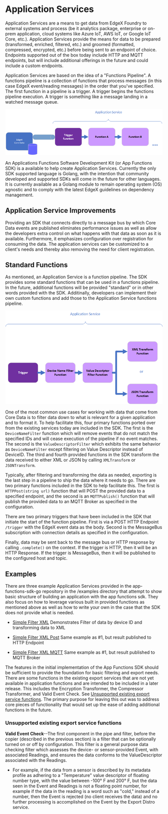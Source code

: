 # Application Services

Application Services are a means to get data from EdgeX Foundry to
external systems and process (be it analytics package, enterprise or
on-prem application, cloud systems like Azure IoT, AWS IoT, or Google
IoT Core, etc.). Application Services provide the means for data to be
prepared (transformed, enriched, filtered, etc.) and groomed (formatted,
compressed, encrypted, etc.) before being sent to an endpoint of choice.
Endpoints supported out of the box today include HTTP and MQTT
endpoints, but will include additional offerings in the future and could
include a custom endpoints.

Application Services are based on the idea of a "Functions Pipeline".
A functions pipeline is a collection of functions that process messages
(in this case EdgeX event/reading messages) in the order that you've
specified. The first function in a pipeline is a trigger. A trigger
begins the functions pipeline execution. A trigger is something like a
message landing in a watched message queue.

![image](TriggersFunctions.png)

An Applications Functions Software Development Kit (or App Functions
SDK) is a available to help create Application Services. Currently the
only SDK supported language is Golang, with the intention that community
developed and supported SDKs will come in the future for other
languages. It is currently available as a Golang module to remain
operating system (OS) agnostic and to comply with the latest EdgeX
guidelines on dependency management.

## Application Service Improvements

Providing an SDK that connects directly to a message bus by which Core
Data events are published eliminates performance issues as well as allow
the developers extra control on what happens with that data as soon as
it is available. Furthermore, it emphasizes configuration over
registration for consuming the data. The application services can be
customized to a client's needs and thereby also removing the need for
client registration.

## Standard Functions

As mentioned, an Application Service is a function pipeline. The SDK
provides some standard functions that can be used in a functions
pipeline. In the future, additional functions will be provided
"standard" or in other words provided with the SDK. Additinally,
developers can implement their own custom functions and add those to the
Application Service functions pipeline.

![image](SDKFunctions.png)

One of the most common use cases for working with data that come from
Core Data is to filter data down to what is relevant for a given
application and to format it. To help facilitate this, four primary
functions ported over from the existing services today are included in
the SDK. The first is the `DeviceNameFilter` function which
will remove events that do not match the specified IDs and will cease
execution of the pipeline if no event matches. The second is the
`ValueDescriptorFilter` which exhibits the same behavior as
`DeviceNameFilter` except filtering on Value Descriptor
instead of DeviceID. The third and fourth provided functions in the SDK
transform the data received to either XML or JSON by calling
`XMLTransform` or `JSONTransform`.

Typically, after filtering and transforming the data as needed,
exporting is the last step in a pipeline to ship the data where it needs
to go. There are two primary functions included in the SDK to help
facilitate this. The first is `HTTPPost(string url)`
function that will POST the provided data to a specified endpoint, and
the second is an `MQTTPublish()` function that will publish
the provided data to an MQTT Broker as specified in the configuration.

There are two primary triggers that have been included in the SDK that
initiate the start of the function pipeline. First is via a POST HTTP
Endpoint `/trigger` with the EdgeX event data as the body.
Second is the MessageBus subscription with connection details as
specified in the configuration.

Finally, data may be sent back to the message bus or HTTP response by
calling `.complete()` on the context. If the trigger is HTTP, then it will
be an HTTP Response. If the trigger is MessageBus, then it will be
published to the configured host and topic.

## Examples

There are three example Application Services provided in the
app-functions-sdk-go repository in the /examples directory that attempt
to show basic structure of building an application with the app
functions sdk. They also focus on how to leverage various built in
provided functions as mentioned above as well as how to write your own
in the case that the SDK does not provide what is needed.



  - [Simple Filter XML](https://github.com/edgexfoundry/app-functions-sdk-go/tree/master/examples/simple-filter-xml)
    Demonstrates Filter of data by device ID and transforming data
    to XML

 -  [Simple Filter XML Post](https://github.com/edgexfoundry/app-functions-sdk-go/tree/master/examples/simple-filter-xml-post)
    Same example as #1, but result published to HTTP Endpoint

-   [Simple Filter XML MQTT](https://github.com/edgexfoundry/app-functions-sdk-go/tree/master/examples/simple-filter-xml-mqtt)
    Same example as #1, but result published to MQTT Broker

The features in the initial implementation of the App Functions SDK
should be sufficient to provide the foundation for basic filtering and
export needs. There are some functions in the existing export services
that are not yet available in application functions and are intended to
be included in a later release. This includes the Encryption
Transformer, the Compressor Transformer, and Valid Event Check. See
[Unsupported existing export service
functions](#unsupported-existing-export-service-functions). The primary
purpose for leaving this out was to address core pieces of functionality
that would set up the ease of adding additional functions in the future.

### Unsupported existing export service functions

**Valid Event Check**--The first component in the pipe and filter,
before the copier (described in the previous section) is a filter that
can be optionally turned on or off by configuration. This filter is a
general purpose data checking filter which assesses the device- or
sensor-provided Event, with associated Readings, and ensures the data
conforms to the ValueDescriptor associated with the Readings.

-   For example, if the data from a sensor is described by its metadata
    profile as adhering to a "Temperature" value descriptor of floating
    number type, with the value between -100° F and 200° F, but the data
    seen in the Event and Readings is not a floating point number, for
    example if the data in the reading is a word such as "cold," instead
    of a number, then the Event is rejected (no client receives the
    data) and no further processing is accomplished on the Event by the
    Export Distro service.
